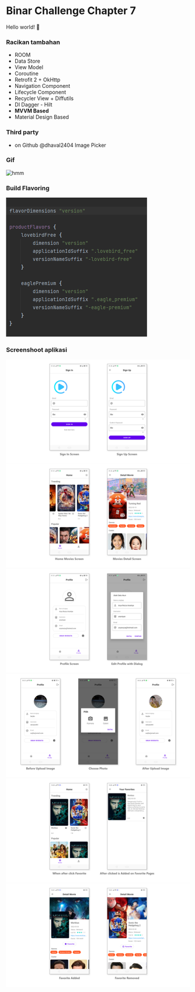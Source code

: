 # Binar Challenge Chapter 7
Hello world! 🚀
### Racikan tambahan
- ROOM
- Data Store
- View Model
- Coroutine
- Retrofit 2 + OkHttp
- Navigation Component
- Lifecycle Component
- Recycler View + Diffutils
- DI Dagger - Hilt
- **MVVM Based**
- Material Design Based
### Third party
- on Github @dhaval2404 Image Picker
### Gif
![hmm](https://raw.githubusercontent.com/anantyan/Binar-Android-Chapter-7/main/screenshoot/Record_2022-04-09-03-50-13.gif)
### Build Flavoring
![hmm](https://raw.githubusercontent.com/anantyan/Binar-Android-Chapter-7/main/screenshoot/build-flavoring.png)
### Screenshoot aplikasi
![hmm](https://raw.githubusercontent.com/anantyan/Binar-Android-Chapter-7/main/screenshoot/pages.png)
![hmm](https://raw.githubusercontent.com/anantyan/Binar-Android-Chapter-7/main/screenshoot/pages___1.png)
![hmm](https://raw.githubusercontent.com/anantyan/Binar-Android-Chapter-7/main/screenshoot/pages___2.png)
![hmm](https://raw.githubusercontent.com/anantyan/Binar-Android-Chapter-7/main/screenshoot/Pages___3.png)
![hmm](https://raw.githubusercontent.com/anantyan/Binar-Android-Chapter-7/main/screenshoot/Pages___4.png)
![hmm](https://raw.githubusercontent.com/anantyan/Binar-Android-Chapter-7/main/screenshoot/Pages___5.png)
